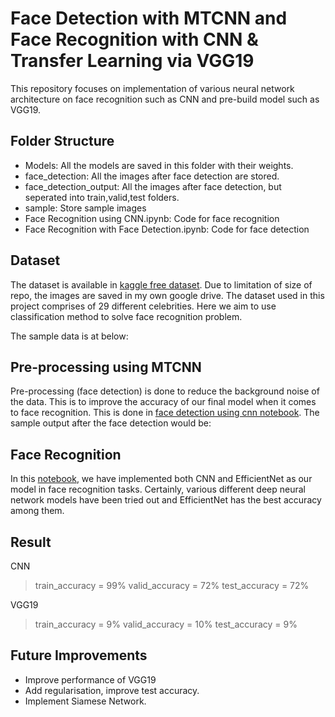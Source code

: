 # Face Detection with MTCNN and Face Recognition with CNN & Transfer Learning via VGG19

This repository focuses on implementation of various neural network architecture on face recognition such as CNN and pre-build model such as VGG19.

## Folder Structure
- Models: All the models are saved in this folder with their weights.
- face_detection: All the images after face detection are stored.
- face_detection_output: All the images after face detection, but seperated into train,valid,test folders.
- sample: Store sample images
- Face Recognition using CNN.ipynb: Code for face recognition
- Face Recognition with Face Detection.ipynb: Code for face detection


## Dataset

The dataset is available in [kaggle free dataset](https://www.kaggle.com/datasets/vishesh1412/celebrity-face-image-dataset). Due to limitation of size of repo, the images are saved in my own google drive. The dataset used in this project comprises of 29 different celebrities. Here we aim to use classification method to solve face recognition problem.

The sample data is at below:

## Pre-processing using MTCNN

Pre-processing (face detection) is done to reduce the background noise of the data. This is to improve the accuracy of our final model when it comes to face recognition.
This is done in [face detection using cnn notebook](https://github.com/Wayne1202/transfer-learning-face-recognition/blob/main/Face%20Recognition%20with%20Face%20Detection.ipynb). 
The sample output after the face detection would be:


## Face Recognition

In this [notebook](https://github.com/Wayne1202/transfer-learning-face-recognition/blob/main/Face%20Recognition%20using%20CNN.ipynb), we have implemented both CNN and EfficientNet as our model in face recognition tasks. Certainly, various different deep neural network models have been tried out and EfficientNet has the best accuracy among them.

## Result

CNN
> train_accuracy = 99%
> valid_accuracy = 72%
> test_accuracy = 72%

VGG19
> train_accuracy = 9%
> valid_accuracy = 10%
> test_accuracy = 9%

## Future Improvements
- Improve performance of VGG19
- Add regularisation, improve test accuracy.
- Implement Siamese Network.



